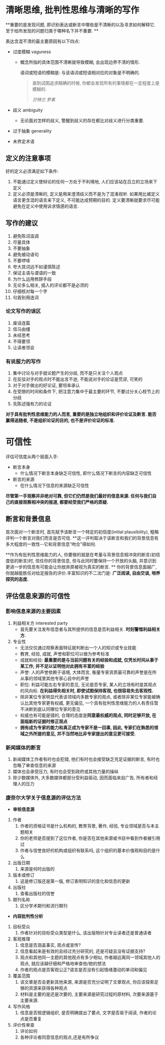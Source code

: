 # 清晰思维, 批判性思维与清晰的写作

**重要的是发现问题, 即识别表达或断言中哪些是不清晰的以及寻求如何解释它. 至于给所发现的问题归类于哪种名下并不重要. **

表达含混不清的最主要原因有以下四点:

- 过度模糊 vaguness

  - 概念所指的具体范围不清晰就导致模糊, 会出现边界不清的情形. 

    语词或短语的模糊是: 与该语词或短语相对应的对象是不明确的. 

    > 直到试图追求精确的时候, 你都会发现所有的事情都在一定程度上是模糊的. 
    >
    > *贝特兰 罗素*

    

- 歧义 ambiguity

  - 无论面对怎样的歧义, 警醒到歧义的存在都比对歧义进行分类重要. 

- 过于抽象 generality

- 未界定术语

## 定义的注意事项

好的定义必须满足如下条件:

1. 不能通过定义使辩论的任何一方处于不利境地, 人们应该站在吕立的立场来下定义
2. 定义必须是清晰的, 定义是用来澄清歧义而不是为了混淆视听. 如果用比被定义语言更含混的语言来下定义, 不可能达成预期的目的. 定义要清晰就要求尽可能避免在定义中使用诉求情感的语言.

## 写作的建议

1. 避免陈词滥调
2. 尽量具体
3. 不要抽象
4. 避免被动语句
5. 不要啰嗦
6. 夸大其词远不如谨慎陈述
7. 保证主语与谓语的一致
8. 为什么运用修辞手段
9. 无论多么相关, 插入的评论都不是必须的
10. 仔细核对每一个字
11. 句首别用连词

### 论文写作的误区

1. 废话连篇
2. 信马由缰
3. 未经思考
4. 不得要领
5. 让读者领会

### 有说服力的写作

1. 集中讨论与对手就论题产生的分歧, 而不是只关注个人观点
2. 在反驳对手的观点时不能出言不逊, 不能说对手的论证是荒谬, 可笑的
3. 对于对手做出的好论证, 要坦率承认
4. 在受限的时间和条件下, 把注意力集中于最主要的环节, 不要过分关心枝节上的分歧
5. 先陈述强有力的论证

**对于具有批判性思维能力的人而言, 重要的是独立地组织和评价论证及断言. 能否赢得追随者, 不是组织论证的目的, 也不是评价论证的标准.**

# 可信性

评估可信度从两个层面入手: 

- 断言本身
  - 什么情况下断言本身缺乏可信性, 即什么情况下断言的内容缺乏可信性
- 断言的来源
  - 在什么情况下信息的来源缺乏可信性

**尽管第一手观察并非绝对可靠, 但它们仍然是我们最好的信息来源. 任何与我们自己的直接观察相冲突的报道, 都要经受我们严格的质疑.**

## 断言和背景信息

首次面对一个断言时, 首先赋予该断言一个特定的初信度(initial plausibility), 粗略评判一个断言对我们而言是否可信. **这一评判取决于该断言和我们的背景信息有多大程度的一致性--它和背景信息”吻合”得如何. 

**作为有批判性思维能力的人, 你要做的就是在考量与背景信息相冲突的断言(初信度低的断言)时, 信任你的背景信息, 但与此同时要保持一个开放的头脑, 并意识到更进一步的信息有可能会让你放弃原被视为真实的断言. ** 你的背景信息面越广, 你就越能胜任对给定报告的评价.丰富知识的不二法门是: **广泛阅读, 自由交谈, 培养探究的态度.**

## 评估信息来源的可信性

### 影响信息来源的主要因素

1. 利益相关方 interested party
   - 首先要关注发布信息者与其所提供的信息是否利益相关. **时刻警惕利益相关方.**
2. 专业性
   - 无法仅仅通过观察表面特征就判断出一个人的知识或专业技能
   - 教育, 经验, 成就, 声誉和职位可以做为参考标准
   - 成就和经验: **最重要的是与当前问题有关的经验和成就, 仅凭长时间从事于某工作, 并不足以证明他对此拥有丰富的经验**
   - 声誉: 人的声誉依赖于语境, 大体而言, 衡量专家资质最可靠的声誉是在所从事的领域里其他专家心目中的声誉
   - 职位: 利益可能左右专家的意见, 无论是否专家, 某人的立场有时是其观点的风向标. **在利益得失相关时, 即使试图保持客观, 也很容易失去客观性.**
   - 除非某位专家明显代表该领域内多数专家的观点, 或者除非某位专家能被确认比其他专家更有权威, 更无偏见, 一个具有批判性思维能力的人有责任暂不决断到底认同哪位专家的意见
   - 权威也有可能是错的, 合理的态度是**同意最权威的观点, 同时足够开放, 在面临新的证据时修正观点**
   - **拥有成为专家的能力和真正成为专家不是一回事, 因此, 专家们在熟悉的领域之外所提的意见, 并不当然地比非专家提出的意见更可接受.**

### 新闻媒体的断言

1. 新闻媒体工作者有时也会犯错, 他们有时也会接受缺乏充足证据的断言, 有时也忽略了审查信息的来源
2. 媒体也会承受压力, 有时也会受到政府或其他力量的操纵
3. 除少数媒体外, 大多数媒体都部分受利益驱动, 因而面临来自广告, 所有者和经理人的压力

### 康奈尔大学关于信息源的评估方法

- **审核信息源**

1. 作者
   1. 作者的资格证书是什么机构的, 教育背景, 著作, 经验, 专业领域是否与本主题相关
   2. 你的老师是否提到了这位作者, 你是否在其他来源或书目中看到作者被引用过
   3. 作者与信誉良好的机构或组织有联系吗, 这个组织的基本价值观和目的是什么
2. 出版日期
   1. 来源是何时出版的
3. 版本或修订
   1. 这是修订版还是第一版, 修订表明知识的变化和信息的更新
4. 出版社
   1. 查看出版社的信誉
5. 期刊名称
   1. 区分学术期刊和流行期刊

- **内容批判性分析**

1. 目标受众
   1. 作者针对的目标受众类型是什么, 该出版物针对专业读者还是普通读者
2. 客观推理
   1. 信息是否涵盖事实, 观点或宣传? 
   2. 信息看起来是有效的且经过充分研究的, 还是可疑且没有证据支持?
   3. 观点和其他同一主题的其他观点有多少相似, 作者越远离同一领域其他人的观点, 就应该越仔细和严格地审查他/她的想法
   4. 作者的观点是否客观公正?语言是否没有引起情绪激动的单词和偏见
3. 覆盖范围
   1. 该文章是否会更新其他来源, 来源是否充分证明了文章观点, 你应该探索足够的资源来获得各种观点
   2. 材料是主要的是还是次要的, 主要来源是研究过程的原材料, 次要来源基于主要来源. 
4. 写作风格
   1. 信息是否按逻辑组织, 是否明确提出了要点, 文字是否易于阅读, 作者的论点是否重复
5. 评价性审查
   1. 评论如何
   2. 各种评论者同意信息的观点,还是有所争议